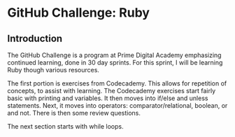 # GitHub Challenge: Ruby

## Introduction

The GitHub Challenge is a program at Prime Digital Academy emphasizing continued learning, done in 30 day sprints. For this sprint, I will be learning Ruby though various resources.

The first portion is exercises from Codecademy. This allows for repetition of concepts, to assist with learning. The Codecademy exercises start fairly basic with printing and variables. It then moves into if/else and unless statements. Next, it moves into operators: comparator/relational, boolean, or and not. There is then some review questions.

The next section starts with while loops.
